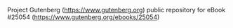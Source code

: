Project Gutenberg (https://www.gutenberg.org) public repository for eBook #25054 (https://www.gutenberg.org/ebooks/25054)
